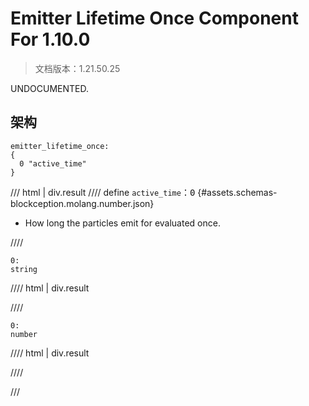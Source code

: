 # Emitter Lifetime Once Component For 1.10.0

> 文档版本：1.21.50.25

UNDOCUMENTED.

## 架构

```mcschema
emitter_lifetime_once:
{
  0 "active_time"
}

```

/// html | div.result
//// define
`active_time`：<samp>0</samp> {#assets.schemas-blockception.molang.number.json}

- How long the particles emit for evaluated once.


////

```mcschema
0:
string

```

//// html | div.result

////


```mcschema
0:
number

```

//// html | div.result

////




///

